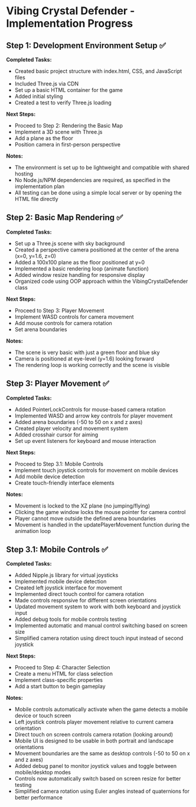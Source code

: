 # Vibing Crystal Defender - Implementation Progress

## Step 1: Development Environment Setup ✅

**Completed Tasks:**
- Created basic project structure with index.html, CSS, and JavaScript files
- Included Three.js via CDN
- Set up a basic HTML container for the game
- Added initial styling
- Created a test to verify Three.js loading

**Next Steps:**
- Proceed to Step 2: Rendering the Basic Map
- Implement a 3D scene with Three.js
- Add a plane as the floor
- Position camera in first-person perspective

**Notes:**
- The environment is set up to be lightweight and compatible with shared hosting
- No Node.js/NPM dependencies are required, as specified in the implementation plan
- All testing can be done using a simple local server or by opening the HTML file directly

## Step 2: Basic Map Rendering ✅

**Completed Tasks:**
- Set up a Three.js scene with sky background
- Created a perspective camera positioned at the center of the arena (x=0, y=1.6, z=0)
- Added a 100x100 plane as the floor positioned at y=0
- Implemented a basic rendering loop (animate function)
- Added window resize handling for responsive display
- Organized code using OOP approach within the VibingCrystalDefender class

**Next Steps:**
- Proceed to Step 3: Player Movement
- Implement WASD controls for camera movement
- Add mouse controls for camera rotation
- Set arena boundaries

**Notes:**
- The scene is very basic with just a green floor and blue sky
- Camera is positioned at eye-level (y=1.6) looking forward
- The rendering loop is working correctly and the scene is visible

## Step 3: Player Movement ✅

**Completed Tasks:**
- Added PointerLockControls for mouse-based camera rotation
- Implemented WASD and arrow key controls for player movement
- Added arena boundaries (-50 to 50 on x and z axes)
- Created player velocity and movement system
- Added crosshair cursor for aiming
- Set up event listeners for keyboard and mouse interaction

**Next Steps:**
- Proceed to Step 3.1: Mobile Controls
- Implement touch joystick controls for movement on mobile devices
- Add mobile device detection
- Create touch-friendly interface elements

**Notes:**
- Movement is locked to the XZ plane (no jumping/flying)
- Clicking the game window locks the mouse pointer for camera control
- Player cannot move outside the defined arena boundaries
- Movement is handled in the updatePlayerMovement function during the animation loop

## Step 3.1: Mobile Controls ✅

**Completed Tasks:**
- Added Nipple.js library for virtual joysticks
- Implemented mobile device detection
- Created left joystick interface for movement
- Implemented direct touch control for camera rotation
- Made controls responsive for different screen orientations
- Updated movement system to work with both keyboard and joystick input
- Added debug tools for mobile controls testing
- Implemented automatic and manual control switching based on screen size
- Simplified camera rotation using direct touch input instead of second joystick

**Next Steps:**
- Proceed to Step 4: Character Selection
- Create a menu HTML for class selection
- Implement class-specific properties
- Add a start button to begin gameplay

**Notes:**
- Mobile controls automatically activate when the game detects a mobile device or touch screen
- Left joystick controls player movement relative to current camera orientation
- Direct touch on screen controls camera rotation (looking around)
- Mobile UI is designed to be usable in both portrait and landscape orientations
- Movement boundaries are the same as desktop controls (-50 to 50 on x and z axes)
- Added debug panel to monitor joystick values and toggle between mobile/desktop modes
- Controls now automatically switch based on screen resize for better testing
- Simplified camera rotation using Euler angles instead of quaternions for better performance
